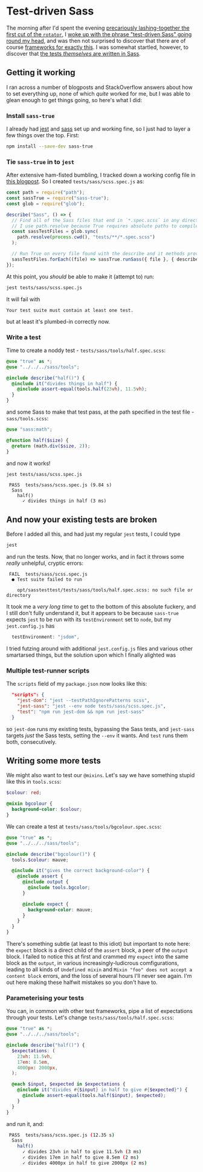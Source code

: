 # Test-driven Sass

The morning after I'd spent the evening [precariously lashing-together the first cut of the `rotator`](https://github.com/pikesley/jlock/blob/84c47f711c13d50507ce6bcf19b6c0f2f36afce0/sass/base/_default.scss#L46-L91), I [woke up with the phrase "test-driven Sass" going round my head](https://twitter.com/pikesley/status/1454759899204923393), and was then not surprised to discover that there are of course [frameworks for exactly this](https://github.com/oddbird/true). I was somewhat startled, however, to discover that [the tests _themselves_ are written in Sass](tests/sass/rotator/one-frame.spec.scss).

## Getting it working

I ran across a number of blogposts and StackOverflow answers about how to set everything up, none of which _quite_ worked for me, but I was able to glean enough to get things going, so here's what I did:

### Install `sass-true`

I already had [jest](https://jestjs.io/) and [sass](https://sass-lang.com/) set up and working fine, so I just had to layer a few things over the top. First:

```bash
npm install --save-dev sass-true
```

### Tie `sass-true` in to `jest`

After extensive ham-fisted bumbling, I tracked down a working config file in [this blogpost](https://www.educative.io/blog/sass-tutorial-unit-testing-with-sass-true#jest). So I created `tests/sass/scss.spec.js` as:

```javascript
const path = require("path");
const sassTrue = require("sass-true");
const glob = require("glob");

describe("Sass", () => {
  // Find all of the Sass files that end in `*.spec.scss` in any directory of this project.
  // I use path.resolve because True requires absolute paths to compile test files.
  const sassTestFiles = glob.sync(
    path.resolve(process.cwd(), "tests/**/*.spec.scss")
  );

  // Run True on every file found with the describe and it methods provided
  sassTestFiles.forEach((file) => sassTrue.runSass({ file }, { describe, it }));
});
```

At this point, you _should_ be able to make it (attempt to) run:

```bash
jest tests/sass/scss.spec.js
```

It will fail with

```
Your test suite must contain at least one test.
```

but at least it's plumbed-in correctly now.

### Write a test

Time to create a noddy test - `tests/sass/tools/half.spec.scss`:

```scss
@use "true" as *;
@use "../../../sass/tools";

@include describe("half()") {
  @include it("divides things in half") {
    @include assert-equal(tools.half(23vh), 11.5vh);
  }
}
```

and some Sass to make that test pass, at the path specified in the test file - `sass/tools.scss`:

```scss
@use "sass:math";

@function half($size) {
  @return (math.div($size, 2));
}
```

and now it works!

```bash
jest tests/sass/scss.spec.js
```

```
 PASS  tests/sass/scss.spec.js (9.84 s)
  Sass
    half()
      ✓ divides things in half (3 ms)
```

## And now your existing tests are broken

Before I added all this, and had just my regular `jest` tests, I could type

```bash
jest
```

and run the tests. Now, that no longer works, and in fact it throws some _really_ unhelpful, cryptic errors:

```
 FAIL  tests/sass/scss.spec.js
  ● Test suite failed to run

    opt/sasstesttest/tests/sass/tools/half.spec.scss: no such file or directory
```

It took me a _very long time_ to get to the bottom of this absolute fuckery, and I still don't fully understand it, but it appears to be because `sass-true` expects `jest` to be run with its `testEnvironment` set to `node`, but my `jest.config.js` has

```javascript
  testEnvironment: "jsdom",
```

I tried futzing around with additional `jest.config.js` files and various other smartarsed things, but the solution upon which I finally alighted was

### Multiple test-runner scripts

The `scripts` field of my `package.json` now looks like this:

```json
  "scripts": {
    "jest-dom": "jest --testPathIgnorePatterns scss",
    "jest-sass": "jest --env node tests/sass/scss.spec.js",
    "test": "npm run jest-dom && npm run jest-sass"
  }
```

so `jest-dom` runs my existing tests, bypassing the Sass tests, and `jest-sass` targets _just_ the Sass tests, setting the `--env` it wants. And `test` runs them both, consecutively.

## Writing some more tests

We might also want to test our `@mixins`. Let's say we have something stupid like this in `tools.scss`:

```scss
$colour: red;

@mixin bgcolour {
  background-color: $colour;
}
```

We can create a test at `tests/sass/tools/bgcolour.spec.scss`:

```scss
@use "true" as *;
@use "../../../sass/tools";

@include describe("bgcolour()") {
  tools.$colour: mauve;

  @include it("gives the correct background-color") {
    @include assert {
      @include output {
        @include tools.bgcolor;
      }

      @include expect {
        background-color: mauve;
      }
    }
  }
}
```

There's something subtle (at least to this idiot) but important to note here: the `expect` block is a direct child of the `assert` block, a peer of the `output` block. I failed to notice this at first and crammed my `expect` into the same block as the `output`, in various increasingly-ludicrous comfigurations, leading to all kinds of `Undefined mixin` and `Mixin "foo" does not accept a content block` errors, and the loss of several hours I'll never see again. I'm out here making these halfwit mistakes so you don't have to.

### Parameterising your tests

You can, in common with other test frameworks, pipe a list of expectations through your tests. Let's change `tests/sass/tools/half.spec.scss`:

```scss
@use "true" as *;
@use "../../../sass/tools";

@include describe("half()") {
  $expectations: (
    23vh: 11.5vh,
    17em: 8.5em,
    4000px: 2000px,
  );

  @each $input, $expected in $expectations {
    @include it("divides #{$input} in half to give #{$expected}") {
      @include assert-equal(tools.half($input), $expected);
    }
  }
}
```

and run it, and:

```bash
 PASS  tests/sass/scss.spec.js (12.35 s)
  Sass
    half()
      ✓ divides 23vh in half to give 11.5vh (3 ms)
      ✓ divides 17em in half to give 8.5em (2 ms)
      ✓ divides 4000px in half to give 2000px (2 ms)
```
